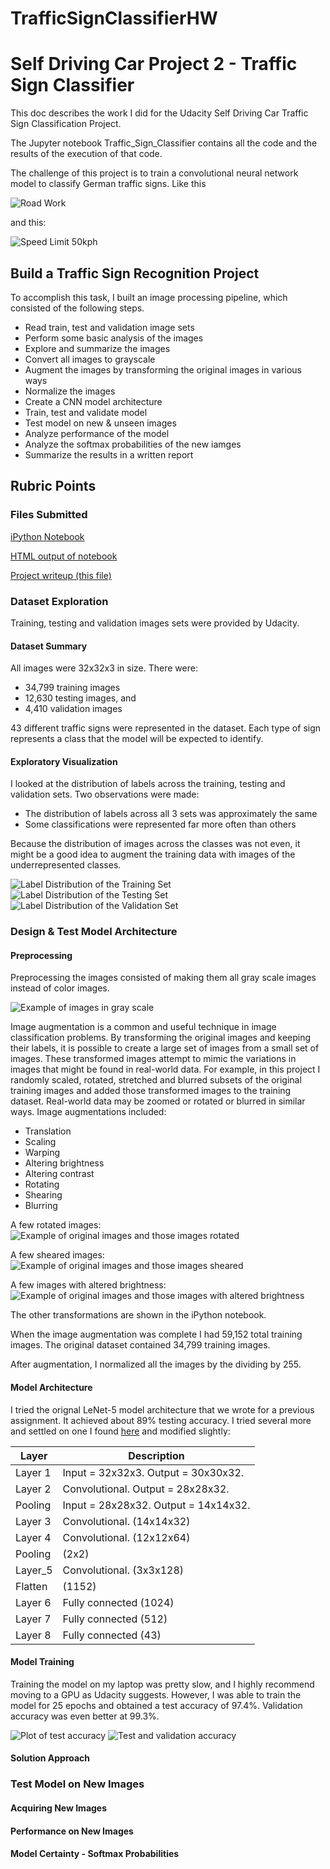 # TrafficSignClassifierHW

# Self Driving Car Project 2 - Traffic Sign Classifier
This doc describes the work I did for the Udacity Self Driving Car Traffic Sign Classification Project.

The Jupyter notebook Traffic_Sign_Classifier contains all the code and the results of the 
execution of that code.

The challenge of this project is to train a convolutional neural network model to classify German traffic signs. Like this

[//]: # (Image References)

[image1]: ./origImages/german_1.jpg "Road Work"
[image2]: ./origImages/speed50.jpg "Speed Limit 50kph"

![Road Work][image1]

and this:

![Speed Limit 50kph][image2]

## Build a Traffic Sign Recognition Project

To accomplish this task, I built an image processing pipeline, which consisted of the following steps.

* Read train, test and validation image sets
* Perform some basic analysis of the images
* Explore and summarize the images
* Convert all images to grayscale
* Augment the images by transforming the original images in various ways
* Normalize the images
* Create a CNN model architecture
* Train, test and validate model
* Test model on new & unseen images
* Analyze performance of the model
* Analyze the softmax probabilities of the new iamges
* Summarize the results in a written report

## Rubric Points

### Files Submitted

[iPython Notebook](https://github.com/mjg042/TrafficSignClassifierHW/blob/master/Traffic_Sign_Classifier.ipynb)

[HTML output of notebook](https://github.com/mjg042/TrafficSignClassifierHW/blob/master/Traffic_Sign_Classifier.html)

[Project writeup (this file)](https://github.com/mjg042/TrafficSignClassifierHW/blob/master/README.md)

### Dataset Exploration

Training, testing and validation images sets were provided by Udacity.

#### Dataset Summary

All images were 32x32x3 in size. There were:

* 34,799 training images 
* 12,630 testing images, and
* 4,410 validation images

43 different traffic signs were represented in the dataset. Each type of sign represents a class that the model
will be expected to identify.


#### Exploratory Visualization

[//]: # (Image References)

[image3]: ./origImages/origImages.PNG "Random Images from dataset"
[image4]: ./origImages/labelDistTraining.PNG "Label Distribution of the Training Set"
[image5]: ./origImages/labelDistTesting.PNG "Label Distribution of the Testing Set"
[image6]: ./origImages/labelDistValidation.PNG "Label Distribution of the Validation Set"

I looked at the distribution of labels across the training, testing and validation sets. Two observations were made:

* The distribution of labels across all 3 sets was approximately the same
* Some classifications were represented far more often than others

Because the distribution of images across the classes was not even, it might be a good idea to augment the training data
with images of the underrepresented classes.

![Label Distribution of the Training Set][image4]
![Label Distribution of the Testing Set][image5]
![Label Distribution of the Validation Set][image6]


### Design & Test Model Architecture

#### Preprocessing

Preprocessing the images consisted of making them all gray scale images instead of color images. 

[//]: # (Image References)

[imageGray]: ./origImages/origImages.PNG "Example of images in gray scale"
[imageRotate]: ./origImages/rotate.PNG "Example of original images and those images rotated"
[imageShear]: ./origImages/shear.PNG "Example of original images and those images sheared"
[imageBright]: ./origImages/bright.PNG "Example of original images and those images with altered brightness"

![Example of images in gray scale][imageGray]

Image augmentation is a common and useful technique in image classification problems. By transforming the original images
and keeping their labels, it is possible to create a large set of images from a small set of images. These transformed images
attempt to mimic the variations in images that might be found in real-world data. For example, in this
project I randomly scaled, rotated, stretched and blurred subsets of the original training images and added 
those transformed images to the training dataset. Real-world data may be zoomed or rotated or blurred in similar ways.
Image augmentations included:

* Translation
* Scaling
* Warping
* Altering brightness
* Altering contrast
* Rotating
* Shearing
* Blurring

A few rotated images:
![Example of original images and those images rotated][imageRotate]

A few sheared images:
![Example of original images and those images sheared][imageShear]

A few images with altered brightness:
![Example of original images and those images with altered brightness][imageBright]

The other transformations are shown in the iPython notebook.

When the image augmentation was complete I had 59,152 total training images. The original dataset contained 34,799
training images. 

After augmentation, I normalized all the images by the dividing by 255.


#### Model Architecture

I tried the orignal LeNet-5 model architecture that we wrote for a previous assignment. It achieved about 89% testing 
accuracy. I tried several more and settled on one I found [here](http://localhost:8888/notebooks/notebooks/udacity/TSC.ipynb)
and modified slightly:

| Layer  | Description                          |
| ------ | ------------------------------------ |
| Layer 1| Input = 32x32x3. Output = 30x30x32.  |
| Layer 2| Convolutional. Output = 28x28x32.    |
| Pooling| Input = 28x28x32. Output = 14x14x32. |
| Layer 3| Convolutional. (14x14x32)            |
| Layer 4| Convolutional. (12x12x64)            |
| Pooling| (2x2)                                |
| Layer_5| Convolutional. (3x3x128)             |
| Flatten| (1152)                               |
| Layer 6| Fully connected (1024)               |
| Layer 7| Fully connected (512)                |
| Layer 8| Fully connected (43)                 |


#### Model Training

[//]: # (Image References)

[imageTestAccuracy]: ./origImages/testAccuracy.PNG "Plot of test accuracy"
[imageTestAccuracy1]: ./origImages/testAccuracy1.PNG "Test and validation accuracy"

Training the model on my laptop was pretty slow, and I highly recommend moving to a GPU as Udacity suggests. However, I
was able to train the model for 25 epochs and obtained a test accuracy of 97.4%. Validation accuracy was even better at 
99.3%.

![Plot of test accuracy][imageTestAccuracy]
![Test and validation accuracy][imageTestAccuracy1]

#### Solution Approach


### Test Model on New Images

#### Acquiring New Images
#### Performance on New Images
#### Model Certainty - Softmax Probabilities



